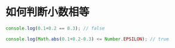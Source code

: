 # 如何判断小数相等

```js
console.log(0.1+0.2 == 0.3); // false

console.log(Math.abs(0.1+0.2-0.3) <= Number.EPSILON); // true
```

